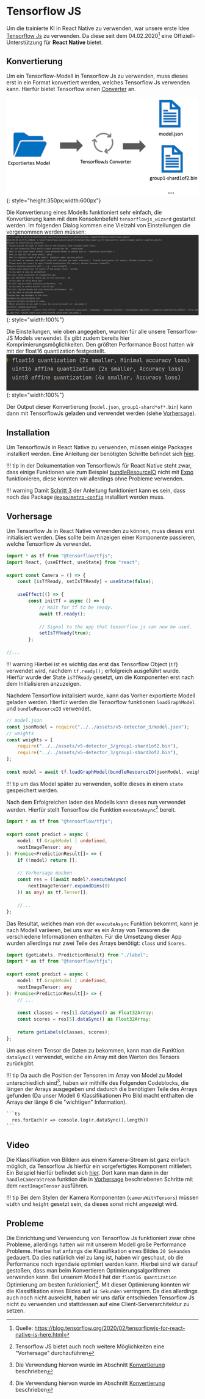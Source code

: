 # Tensorflow JS

Um die trainierte KI in React Native zu verwenden, war unsere erste Idee [Tensorflow Js](https://www.tensorflow.org/js)
zu verwenden. Da diese seit dem 04.02.2020[^1] eine Offiziell-Unterstützung für **React Native** bietet.

## Konvertierung

Um ein Tensorflow-Modell in Tensorflow Js zu verwenden, muss dieses erst in ein Format konvertiert werden, welches
Tensorflow Js verwenden kann. Hierfür bietet Tensorflow
einen [Converter](https://www.tensorflow.org/js/guide/conversion) an.

![TensorflowJS Konvertierung](../assets/images/app/convert_tensorflow_js.png){: style="height:350px;width:600px"}

Die Konvertierung eines Modells funktioniert sehr einfach, die Konvertierung kann mit dem
Konsolenbefehl `tensorflowjs_wizard` gestartet werden. Im folgenden Dialog kommen eine Vielzahl von Einstellungen die
vorgenommen werden müssen:
![](../assets/images/konv.png){: style="width:100%"}

Die Einstellungen, wie oben angegeben, wurden für alle unsere Tensorflow-JS Models verwendet. Es gibt zudem bereits hier
Komprimierungsmöglichkeiten. Den größten Performance Boost hatten wir mit der float16 quantization festgestellt.
![](../assets/images/small.png){: style="width:100%"}

Der Output dieser Konvertierung (`model.json`, `group1-shard*of*.bin`) kann dann mit TensorflowJs geladen und verwendet
werden (siehe [Vorhersage](#vorhersage)).

## Installation

Um TensorflowJs in React Native zu verwenden, müssen einige Packages installiert werden. Eine Anleitung der benötigten
Schritte befindet sich [hier](https://www.npmjs.com/package/@tensorflow/tfjs-react-native#expo-compatibility).

!!! tip 
        In der Dokumentation von TensorflowJs für React Native steht zwar, dass einige Funktionen wie zum
        Beispiel [bundleResourceIO](https://js.tensorflow.org/api_react_native/latest/#bundleResourceIO) nicht
        mit [Expo](https://expo.io/) funktionieren, diese konnten wir allerdings ohne Probleme verwenden.

!!! warning 
        Damit [Schritt 3](https://www.npmjs.com/package/@tensorflow/tfjs-react-native#step-3-configure-metro) der
        Anleitung funktioniert kann es sein, dass noch das
        Package [`@expo/metro-config`](https://www.npmjs.com/package/@expo/metro-config) installiert werden muss.

## Vorhersage

Um Tensorflow Js in React Native verwenden zu können, muss dieses erst initialisiert werden. Dies sollte beim Anzeigen
einer Komponente passieren, welche Tensorflow Js verwendet.

```ts
import * as tf from "@tensorflow/tfjs";
import React, {useEffect, useState} from "react";

export const Camera = () => {
    const [isTfReady, setIsTfReady] = useState(false);

    useEffect(() => {
        const initTf = async () => {
            // Wait for tf to be ready.
            await tf.ready();

            // Signal to the app that tensorflow.js can now be used.
            setIsTfReady(true);
        };

//...
```

!!! warning 
        Hierbei ist es wichtig das erst das Tensorflow Object (`tf`) verwendet wird, nachdem `tf.ready();`
        erfolgreich ausgeführt wurde. Hierfür wurde der State `isTfReady`
        gesetzt, um die Komponenten erst nach dem Initialisieren anzuzeigen.

Nachdem Tensorflow initalisiert wurde, kann das Vorher exportierte Modell geladen werden. Hierfür werden die Tensorflow
funktionen `loadGraphModel` und `bundleResourceIO` verwendet.

```ts
// model.json
const jsonModel = require("../../assets/v5-detector_3/model.json");
// weights
const weights = [
    require("../../assets/v5-detector_3/group1-shard1of2.bin"),
    require("../../assets/v5-detector_3/group1-shard2of2.bin"),
];

const model = await tf.loadGraphModel(bundleResourceIO(jsonModel, weights));
```

!!! tip 
        um das Model später zu verwenden, sollte dieses in einem `state` gespeichert werden.

Nach dem Erfolgreichen laden des Modells kann dieses nun verwendet werden. Hierfür stellt Tensorflow die
Funktion `executeAsync`[^2] bereit.

```ts
import * as tf from "@tensorflow/tfjs";

export const predict = async (
    model: tf.GraphModel | undefined,
    nextImageTensor: any
): Promise<PredictionResult[]> => {
    if (!model) return [];

    // Vorhersage machen
    const res = ((await model?.executeAsync(
        nextImageTensor?.expandDims(0)
    )) as any) as tf.Tensor[];

    //...
};
```

Das Resultat, welches man von der `executeAsync` Funktion bekommt, kann je nach Modell variieren, bei uns war es ein
Array von Tensoren die verschiedene Informationen enthalten. Für die Umsetzung dieser App wurden allerdings nur zwei
Teile des Arrays benötigt:
`class` und `Scores`.

```ts
import {getLabels, PredictionResult} from "./label";
import * as tf from "@tensorflow/tfjs";

export const predict = async (
    model: tf.GraphModel | undefined,
    nextImageTensor: any
): Promise<PredictionResult[]> => {
    // ...

    const classes = res[1].dataSync() as Float32Array;
    const scores = res[5].dataSync() as Float32Array;

    return getLabels(classes, scores);
};
```

Um aus einem Tensor die Daten zu bekommen, kann man die FunKtion `dataSync()` verwendet, welche ein Array mit den Werten
des Tensors zurückgibt.

!!! tip 
        Da auch die Position der Tensoren im Array von Model zu Model unterschiedlich sind[^3], haben wir mithilfe des
        Folgenden Codeblocks, die längen der Arrays ausgegeben und dadurch die benötigten Teile des Arrays gefunden (Da unser
        Modell 6 Klassifikationen Pro Bild macht enthalten die Arrays der länge 6 die "wichtigen" Information).

    ```ts
      res.forEach(r => console.log(r.dataSync().length))
    ```

## Video

Die Klassifikation von Bildern aus einem Kamera-Stream ist ganz einfach möglich, da Tensorflow Js hierfür ein
vorgefertigtes Komponent mitliefert. Ein Beispiel hierfür befindet
sich [hier](https://js.tensorflow.org/api_react_native/latest/#cameraWithTensors). Dort kann man dann in
der `handleCameraStream` funktion die in [Vorhersage](#vorhersage) beschriebenen Schritte mit dem `nextImageTensor`
ausführen.

!!! tip 
        Bei dem Stylen der Kamera Komponenten (`cameraWithTensors`) müssen `width` und `height` gesetzt sein, da dieses
        sonst nicht angezeigt wird.

## Probleme

Die Einrichtung und Verwendung von Tensorflow Js funktioniert zwar ohne Probleme, allerdings hatten wir mit unserem
Modell große Performance Probleme. Hierbei hat anfangs die Klassifikation eines Bildes `20 Sekunden` gedauert. Da dies
natürlich viel zu lang ist, haben wir geschaut, ob die Performance noch irgendwie optimiert werden kann. Hierbei sind
wir darauf gestoßen, dass man beim Konvertieren Optimierungsalgorithmen verwenden kann. Bei unserem Modell hat
der `float16 quantization` Optimierung am besten funktioniert[^3]. Mit dieser Optimierung konnten wir die Klassifikation
eines Bildes auf `14 Sekunden` verringern. Da dies allerdings auch noch nicht ausreicht, haben wir uns dafür entschieden
Tensorflow Js nicht zu verwenden und stattdessen auf eine Client-Serverarchitektur zu setzen.

[^1]: Quelle: https://blog.tensorflow.org/2020/02/tensorflowjs-for-react-native-is-here.html
[^2]: Tensorflow JS bietet auch noch weitere Möglichkeiten eine "Vorhersage" durchzuführen
[^3]: Die Verwendung hiervon wurde im Abschnitt [Konvertierung](#konvertierung) beschrieben
